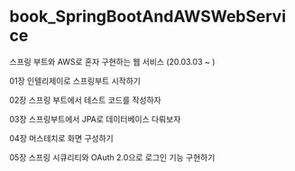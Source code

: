 # book_SpringBootAndAWSWebService
스프링 부트와 AWS로 혼자 구현하는 웹 서비스
(20.03.03 ~ )

01장 인텔리제이로 스프링부트 시작하기

02장 스프링 부트에서 테스트 코드를 작성하자

03장 스프링부트에서 JPA로 데이터베이스 다뤄보자

04장 머스테치로 화면 구성하기

05장 스프링 시큐리티와 OAuth 2.0으로 로그인 기능 구현하기
